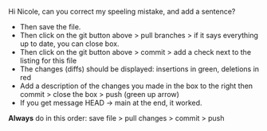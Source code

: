 Hi Nicole, can you correct my speeling mistake, and add a sentence?

- Then save the file.
- Then click on the git button above > pull branches > if it says everything up to date, you can close box.
- Then click on the git button above > commit > add a check next to the listing for this file
- The changes (diffs) should be displayed: insertions in green, deletions in red 
- Add a description of the changes you made in the box to the right then commit > close the box > push (green up arrow)
- If you get message HEAD -> main at the end,  it worked.

**Always** do in this order: save file > pull changes > commit > push

